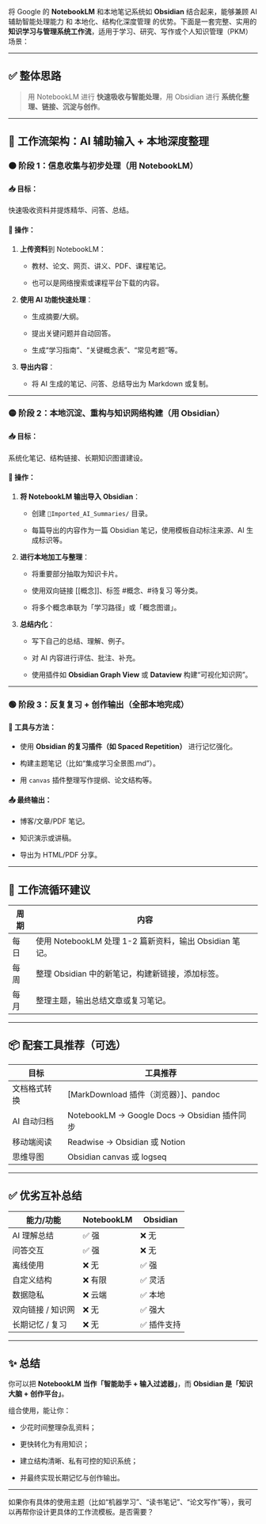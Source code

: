 将 Google 的 **NotebookLM** 和本地笔记系统如 **Obsidian** 结合起来，能够兼顾 AI 辅助智能处理能力 和 本地化、结构化深度管理 的优势。下面是一套完整、实用的 **知识学习与管理系统工作流**，适用于学习、研究、写作或个人知识管理（PKM）场景：

---

## ✅ 整体思路

> 用 NotebookLM 进行 **快速吸收与智能处理**，用 Obsidian 进行 **系统化整理、链接、沉淀与创作**。

---

## 🧠 工作流架构：AI 辅助输入 + 本地深度整理

### 🟠 阶段 1：信息收集与初步处理（用 NotebookLM）

#### 📥 目标：

快速吸收资料并提炼精华、问答、总结。

#### 📌 操作：

1. **上传资料**到 NotebookLM：
    
    - 教材、论文、网页、讲义、PDF、课程笔记。
        
    - 也可以是网络搜索或课程平台下载的内容。
        
2. **使用 AI 功能快速处理**：
    
    - 生成摘要/大纲。
        
    - 提出关键问题并自动回答。
        
    - 生成“学习指南”、“关键概念表”、“常见考题”等。
        
3. **导出内容**：
    
    - 将 AI 生成的笔记、问答、总结导出为 Markdown 或复制。
        

---

### 🟡 阶段 2：本地沉淀、重构与知识网络构建（用 Obsidian）

#### 📥 目标：

系统化笔记、结构链接、长期知识图谱建设。

#### 📌 操作：

1. **将 NotebookLM 输出导入 Obsidian**：
    
    - 创建 `📁Imported_AI_Summaries/` 目录。
        
    - 每篇导出的内容作为一篇 Obsidian 笔记，使用模板自动标注来源、AI 生成标识等。
        
2. **进行本地加工与整理**：
    
    - 将重要部分抽取为知识卡片。
        
    - 使用双向链接 [[概念]]、标签 #概念、#待复习 等分类。
        
    - 将多个概念串联为「学习路径」或「概念图谱」。
        
3. **总结内化**：
    
    - 写下自己的总结、理解、例子。
        
    - 对 AI 内容进行评估、批注、补充。
        
    - 使用插件如 **Obsidian Graph View** 或 **Dataview** 构建“可视化知识网”。
        

---

### 🟢 阶段 3：反复复习 + 创作输出（全部本地完成）

#### 📌 工具与方法：

- 使用 **Obsidian 的复习插件（如 Spaced Repetition）** 进行记忆强化。
    
- 构建主题笔记（比如“集成学习全景图.md”）。
    
- 用 `canvas` 插件整理写作提纲、论文结构等。
    

#### 📤 最终输出：

- 博客/文章/PDF 笔记。
    
- 知识演示或讲稿。
    
- 导出为 HTML/PDF 分享。
    

---

## 🔁 工作流循环建议

|周期|内容|
|---|---|
|每日|使用 NotebookLM 处理 1-2 篇新资料，输出 Obsidian 笔记。|
|每周|整理 Obsidian 中的新笔记，构建新链接，添加标签。|
|每月|整理主题，输出总结文章或复习笔记。|

---

## 📦 配套工具推荐（可选）

|目标|工具推荐|
|---|---|
|文档格式转换|[MarkDownload 插件（浏览器）]、pandoc|
|AI 自动归档|NotebookLM → Google Docs → Obsidian 插件同步|
|移动端阅读|Readwise → Obsidian 或 Notion|
|思维导图|Obsidian canvas 或 logseq|

---

## ✅ 优劣互补总结

|能力/功能|NotebookLM|Obsidian|
|---|---|---|
|AI 理解总结|✅ 强|❌ 无|
|问答交互|✅ 强|❌ 无|
|离线使用|❌ 无|✅ 强|
|自定义结构|❌ 有限|✅ 灵活|
|数据隐私|❌ 云端|✅ 本地|
|双向链接 / 知识网|❌ 无|✅ 强大|
|长期记忆 / 复习|❌ 无|✅ 插件支持|

---

## ✨ 总结

你可以把 **NotebookLM 当作「智能助手 + 输入过滤器」**，而 **Obsidian 是「知识大脑 + 创作平台」**。

组合使用，能让你：

- 少花时间整理杂乱资料；
    
- 更快转化为有用知识；
    
- 建立结构清晰、私有可控的知识系统；
    
- 并最终实现长期记忆与创作输出。
    

---

如果你有具体的使用主题（比如“机器学习”、“读书笔记”、“论文写作”等），我可以再帮你设计更具体的工作流模板。是否需要？